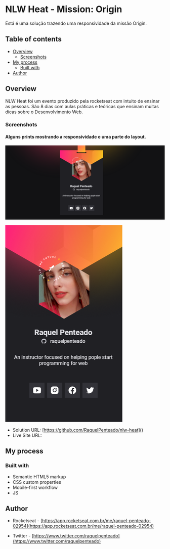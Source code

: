 # NLW Heat - Mission: Origin

Está é uma solução trazendo uma responsividade da missão Origin.
## Table of contents

- [Overview](#overview)
  - [Screenshots](#screenshots)
- [My process](#my-process)
  - [Built with](#built-with)
- [Author](#author)

## Overview

 NLW Heat foi um evento produzido pela rocketseat com intuito de ensinar as pessoas. São 8 dias com aulas práticas e teóricas que ensinam muitas dicas sobre o Desenvolvimento Web.


### Screenshots



#### Alguns prints mostrando a responsividade e uma parte do layout.

![imagem Desktop](./images/screenshotDesk.png)



![imagem Mobile](./images/screenshotMobile.png)




- Solution URL: [https://github.com/RaquelPenteado/nlw-heat]()
- Live Site URL: []()

## My process

### Built with

- Semantic HTML5 markup
- CSS custom properties
- Mobile-first workflow
- JS


## Author

- Rocketseat - [https://app.rocketseat.com.br/me/raquel-penteado-02954](https://app.rocketseat.com.br/me/raquel-penteado-02954)

- Twitter - [https://www.twitter.com/raquelpenteado](https://www.twitter.com/raquelpenteado)
